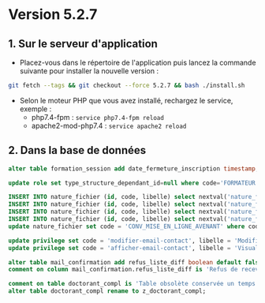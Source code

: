 # Version 5.2.7

## 1. Sur le serveur d'application

- Placez-vous dans le répertoire de l'application puis lancez la commande suivante
  pour installer la nouvelle version :

```bash
git fetch --tags && git checkout --force 5.2.7 && bash ./install.sh
```

- Selon le moteur PHP que vous avez installé, rechargez le service, exemple :
    - php7.4-fpm         : `service php7.4-fpm reload`
    - apache2-mod-php7.4 : `service apache2 reload`

## 2. Dans la base de données

```sql
alter table formation_session add date_fermeture_inscription timestamp;

update role set type_structure_dependant_id=null where code='FORMATEUR';

INSERT INTO nature_fichier (id, code, libelle) select nextval('nature_fichier_id_seq'), 'CONV_FORMATION_DOCTORALE', 'Convention de formation doctorale';
INSERT INTO nature_fichier (id, code, libelle) select nextval('nature_fichier_id_seq'), 'CONV_FORMATION_DOCTORALE_AVENANT', 'Avenant à la convention de formation doctorale';
INSERT INTO nature_fichier (id, code, libelle) select nextval('nature_fichier_id_seq'), 'CHARTE_DOCTORAT', 'Charte du doctorat';
INSERT INTO nature_fichier (id, code, libelle) select nextval('nature_fichier_id_seq'), 'CHARTE_DOCTORAT_AVENANT', 'Avenant à la charte du doctorat';
update nature_fichier set code = 'CONV_MISE_EN_LIGNE_AVENANT' where code = 'AVENANT_CONV_MISE_EN_LIGNE';

update privilege set code = 'modifier-email-contact', libelle =	'Modifier l''email de contact du doctorant' where code = 'modification-persopass';
update privilege set code = 'afficher-email-contact', libelle =	'Visualiser l''email de contact du doctorant' where code = 'afficher-mail-contact';

alter table mail_confirmation add refus_liste_diff boolean default false not null;
comment on column mail_confirmation.refus_liste_diff is 'Refus de recevoir les messages des listes de diffusion sur cette adresse';

comment on table doctorant_compl is 'Table obsolète conservée un temps';
alter table doctorant_compl rename to z_doctorant_compl;
```
